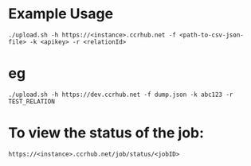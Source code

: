 # Example Usage 

```./upload.sh -h https://<instance>.ccrhub.net -f <path-to-csv-json-file> -k <apikey> -r <relationId>```

# eg

```./upload.sh -h https://dev.ccrhub.net -f dump.json -k abc123 -r TEST_RELATION```

# To view the status of the job:
```https://<instance>.ccrhub.net/job/status/<jobID>```
